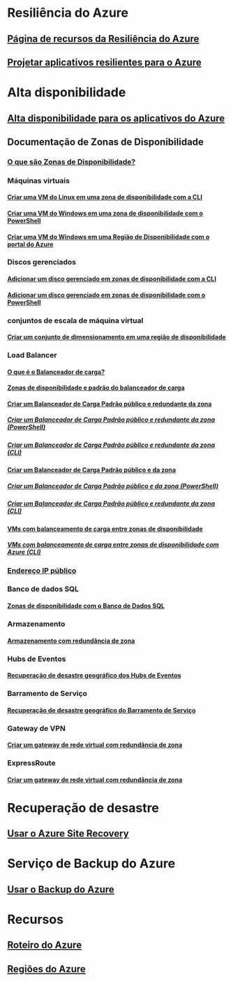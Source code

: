 
# Resiliência do Azure
## [Página de recursos da Resiliência do Azure](http://azure.microsoft.com/features/resiliency)
## [Projetar aplicativos resilientes para o Azure](https://docs.microsoft.com/azure/architecture/resiliency/)

# Alta disponibilidade

## [Alta disponibilidade para os aplicativos do Azure](https://docs.microsoft.com/azure/architecture/resiliency/high-availability-azure-applications)

## Documentação de Zonas de Disponibilidade
### [O que são Zonas de Disponibilidade?](az-overview.md)

### Máquinas virtuais
#### [Criar uma VM do Linux em uma zona de disponibilidade com a CLI](../virtual-machines/linux/create-cli-availability-zone.md)
#### [Criar uma VM do Windows em uma zona de disponibilidade com o PowerShell](../virtual-machines/windows/create-powershell-availability-zone.md)
#### [Criar uma VM do Windows em uma Região de Disponibilidade com o portal do Azure](../virtual-machines/windows/create-portal-availability-zone.md)

### Discos gerenciados
#### [Adicionar um disco gerenciado em zonas de disponibilidade com a CLI](../virtual-machines/linux/add-disk.md#use-managed-disks)
#### [Adicionar um disco gerenciado em zonas de disponibilidade com o PowerShell](../virtual-machines/windows/attach-disk-ps.md#add-an-empty-data-disk-to-a-virtual-machine)

### conjuntos de escala de máquina virtual
#### [Criar um conjunto de dimensionamento em uma região de disponibilidade](../virtual-machine-scale-sets/virtual-machine-scale-sets-use-availability-zones.md)

### Load Balancer
#### [O que é o Balanceador de carga?](../load-balancer/load-balancer-standard-overview.md)
#### [Zonas de disponibilidade e padrão do balanceador de carga](../load-balancer/load-balancer-standard-availability-zones.md)

#### [Criar um Balanceador de Carga Padrão público e redundante da zona](../load-balancer/load-balancer-get-started-internet-az-portal.md)
##### [Criar um Balanceador de Carga Padrão público e redundante da zona (PowerShell)](../load-balancer/load-balancer-get-started-internet-az-powershell.md)
##### [Criar um Balanceador de Carga Padrão público e redundante da zona (CLI)](../load-balancer/load-balancer-get-started-internet-az-cli.md)
#### [Criar um Balanceador de Carga Padrão público e da zona](../load-balancer/load-balancer-get-started-internet-availability-zones-zonal-portal.md)
##### [Criar um Balanceador de Carga Padrão público e da zona (PowerShell)](../load-balancer/load-balancer-get-started-internet-availability-zones-zonal-powershell.md)
##### [Criar um Balanceador de Carga Padrão público e redundante da zona (CLI)](../load-balancer/load-balancer-get-started-internet-availability-zones-zonal-cli.md)
#### [VMs com balanceamento de carga entre zonas de disponibilidade](../load-balancer/load-balancer-standard-public-availability-zones-portal.md)
##### [VMs com balanceamento de carga entre zonas de disponibilidade com Azure (CLI)](../load-balancer/load-balancer-standard-public-zone-redundant-cli.md)

### [Endereço IP público](../virtual-network/virtual-network-public-ip-address.md#create-a-public-ip-address)

### Banco de dados SQL
#### [Zonas de disponibilidade com o Banco de Dados SQL](../sql-database/sql-database-high-availability.md#zone-redundant-configuration)

### Armazenamento
#### [Armazenamento com redundância de zona](../storage/common/storage-redundancy-zrs.md)

### Hubs de Eventos
#### [Recuperação de desastre geográfico dos Hubs de Eventos](../event-hubs/event-hubs-geo-dr.md#availability-zones-preview)

### Barramento de Serviço
#### [Recuperação de desastre geográfico do Barramento de Serviço](../service-bus-messaging/service-bus-geo-dr.md#availability-zones-preview)

### Gateway de VPN
#### [Criar um gateway de rede virtual com redundância de zona](../vpn-gateway/create-zone-redundant-vnet-gateway.md)

### ExpressRoute
#### [Criar um gateway de rede virtual com redundância de zona](../vpn-gateway/create-zone-redundant-vnet-gateway.md)

# Recuperação de desastre
## [Usar o Azure Site Recovery](https://docs.microsoft.com/azure/site-recovery/)

# Serviço de Backup do Azure
## [Usar o Backup do Azure](https://docs.microsoft.com/azure/backup/)

# Recursos
## [Roteiro do Azure](https://azure.microsoft.com/roadmap/)
## [Regiões do Azure](https://azure.microsoft.com/regions/)
